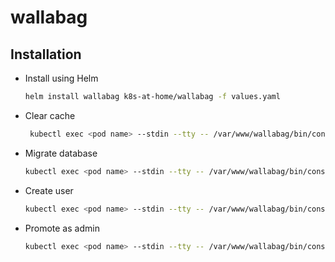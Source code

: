 # wallabag

## Installation

* Install using Helm
    ```bash
    helm install wallabag k8s-at-home/wallabag -f values.yaml
    ```
* Clear cache
    ```bash
     kubectl exec <pod name> --stdin --tty -- /var/www/wallabag/bin/console cache:clear --env=prod
    ```
* Migrate database
    ```bash
    kubectl exec <pod name> --stdin --tty -- /var/www/wallabag/bin/console doctrine:migrations:migrate --env=prod --no-interaction
    ```
* Create user
    ```bash
    kubectl exec <pod name> --stdin --tty -- /var/www/wallabag/bin/console fos:user:create --env=prod <user> <email> <password>
    ```
* Promote as admin
    ```bash
    kubectl exec <pod name> --stdin --tty -- /var/www/wallabag/bin/console fos:user:promote --env=prod <user> --super
    ```
